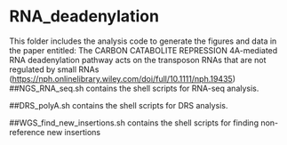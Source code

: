 # RNA_deadenylation
This folder includes the analysis code to generate the figures and data in the paper entitled: The CARBON CATABOLITE REPRESSION 4A-mediated RNA deadenylation pathway acts on the transposon RNAs that are not regulated by small RNAs (https://nph.onlinelibrary.wiley.com/doi/full/10.1111/nph.19435)
##NGS_RNA_seq.sh contains the shell scripts for RNA-seq analysis.

##DRS_polyA.sh contains the shell scripts for DRS analysis.

##WGS_find_new_insertions.sh contains the shell scripts for finding non-reference new insertions
